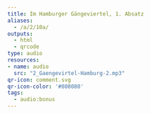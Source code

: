```yaml
---
title: Im Hamburger Gängeviertel, 1. Absatz
aliases:
  - /a/2/10a/
outputs:
  - html
  - qrcode
type: audio
resources:
- name: audio
  src: "2_Gaengevirtel-Hamburg-2.mp3"
qr-icon: comment.svg
qr-icon-color: '#808080'
tags:
  - audio:bonus
---
```

